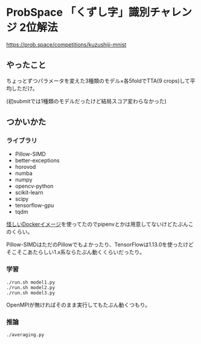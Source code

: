 # ProbSpace 「くずし字」識別チャレンジ 2位解法

<https://prob.space/competitions/kuzushiji-mnist>

## やったこと

ちょっとずつパラメータを変えた3種類のモデル×各5foldでTTA(9 crops)して平均しただけ。

(初submitでは1種類のモデルだったけど結局スコア変わらなかった)

## つかいかた

### ライブラリ

- Pillow-SIMD
- better-exceptions
- horovod
- numba
- numpy
- opencv-python
- scikit-learn
- scipy
- tensorflow-gpu
- tqdm

[怪しいDockerイメージ](https://github.com/ak110/dl_allinone)を使ってたのでpipenvとかは用意してないけどたぶんこのくらい。

Pillow-SIMDはただのPillowでもよかったり、TensorFlowは1.13.0を使ったけどそこそこあたらしい1.x系ならたぶん動くくらいだったり。

### 学習

    ./run.sh model1.py
    ./run.sh model2.py
    ./run.sh model3.py

OpenMPIが無ければそのまま実行してもたぶん動くつもり。

### 推論

    ./averaging.py

